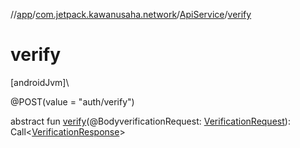 //[app](../../../index.md)/[com.jetpack.kawanusaha.network](../index.md)/[ApiService](index.md)/[verify](verify.md)

# verify

[androidJvm]\

@POST(value = &quot;auth/verify&quot;)

abstract fun [verify](verify.md)(@BodyverificationRequest: [VerificationRequest](../../com.jetpack.kawanusaha.data/-verification-request/index.md)): Call&lt;[VerificationResponse](../../com.jetpack.kawanusaha.data/-verification-response/index.md)&gt;
